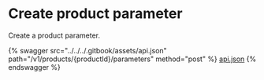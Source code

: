 # Create product parameter

Create a product parameter.

{% swagger src="../../../.gitbook/assets/api.json" path="/v1/products/{productId}/parameters" method="post" %}
[api.json](../../../.gitbook/assets/api.json)
{% endswagger %}
